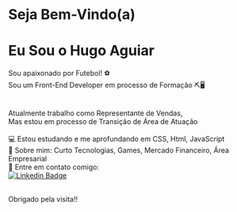# Seja Bem-Vindo(a)

# Eu Sou o Hugo Aguiar


Sou apaixonado por Futebol!  ⚽ <br/>
Sou um Front-End Developer  em processo de Formação ⛏🖥️ <br/>
<br/>
<br/>
Atualmente trabalho como Representante de Vendas,<br/>
Mas estou em processo de Transição de Área de Atuação
 <br/>
<br/>💻   Estou estudando e me aprofundando em CSS, Html, JavaScript
<br/>💬   Sobre mim: Curto Tecnologias, Games, Mercado Financeiro, Área Empresarial
<br/>📧   Entre em contato comigo:
<br/>
[![Linkedin Badge](https://img.shields.io/badge/-HugoAguiar-blue?style=flat-square&logo=Linkedin&logoColor=white&link=https://www.linkedin.com/in/hugo-aguiar-63338321b/)](https://www.linkedin.com/in/hugo-aguiar-63338321b/) 
<br/>
<br/>

Obrigado pela visita!!
